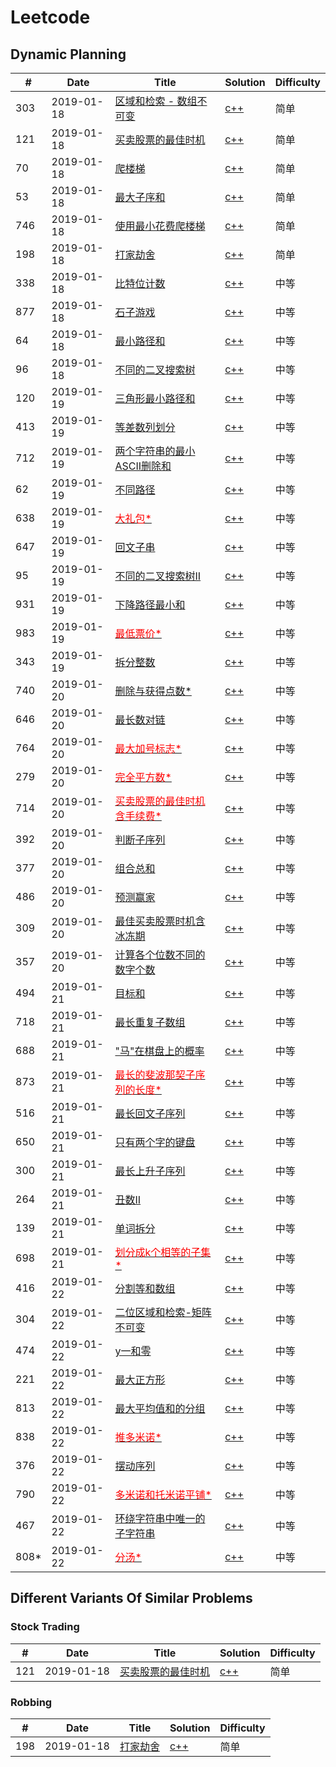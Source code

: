 # Leetcode

## Dynamic Planning

| # | Date | Title | Solution | Difficulty |
|---| ----- | ----- | -------- | ---------- |
|303|2019-01-18|[区域和检索 - 数组不可变](https://leetcode-cn.com/problems/range-sum-query-immutable/)|[c++](./DynamicPlanning/303_sumRange.md)|简单|
|121|2019-01-18|[买卖股票的最佳时机](https://leetcode-cn.com/problems/best-time-to-buy-and-sell-stock/)|[c++](./DynamicPlanning/121_maxProfit.md)|简单|
|70|2019-01-18|[爬楼梯](https://leetcode-cn.com/problems/climbing-stairs/)|[c++](./DynamicPlanning/070_climStairs.md)|简单|
|53|2019-01-18|[最大子序和](https://leetcode-cn.com/problems/maximum-subarray/)|[c++](./DynamicPlanning/053_maxSubArray.md)|简单|
|746|2019-01-18|[使用最小花费爬楼梯](https://leetcode-cn.com/problems/min-cost-climbing-stairs/)|[c++](./DynamicPlanning/746_minCostClimbingStairs.md)|简单|
|198|2019-01-18|[打家劫舍](https://leetcode-cn.com/problems/house-robber/submissions/)|[c++](./DynamicPlanning/198_rob.md)|简单|
|338|2019-01-18|[比特位计数](https://leetcode-cn.com/problems/counting-bits/)|[c++](./DynamicPlanning/338_countBits.md)|中等|
|877|2019-01-18|[石子游戏](https://leetcode-cn.com/problems/stone-game/)|[c++](./DynamicPlanning/877_stoneGame.md)|中等|
|64|2019-01-18|[最小路径和](https://leetcode-cn.com/problems/minimum-path-sum/)|[c++](./DynamicPlanning/064_minPathSum.md)|中等|
|96|2019-01-18|[不同的二叉搜索树](https://leetcode-cn.com/problems/unique-binary-search-trees/)|[c++](./DynamicPlanning/095_numTrees.md)|中等|
|120|2019-01-19|[三角形最小路径和](https://leetcode-cn.com/problems/triangle/)|[c++](./DynamicPlanning/120_minimumTotal.md)|中等|
|413|2019-01-19|[等差数列划分](https://leetcode-cn.com/problems/arithmetic-slices/)|[c++](./DynamicPlanning/413_numberOfArithmeticSlices.md)|中等|
|712|2019-01-19|[两个字符串的最小ASCII删除和](https://leetcode-cn.com/problems/minimum-ascii-delete-sum-for-two-strings/)|[c++](./DynamicPlanning/712_minimumDeleteSum.md)|中等|
|62|2019-01-19|[不同路径](https://leetcode-cn.com/problems/unique-paths/)|[c++](./DynamicPlanning/062_uniquePaths.md)|中等|
|638|2019-01-19|[<font color="Red">大礼包\*</font>](https://leetcode-cn.com/problems/shopping-offers/)|[c++](./DynamicPlanning/638_shoppingOffers.md)|中等|
|647|2019-01-19|[回文子串](https://leetcode-cn.com/problems/palindromic-substrings/)|[c++](./DynamicPlanning/647_countSubstrings.md)|中等|
|95|2019-01-19|[不同的二叉搜索树II](https://leetcode-cn.com/problems/unique-binary-search-trees-ii/)|[c++](./DynamicPlanning/095_generateTrees.md)|中等|
|931|2019-01-19|[下降路径最小和](https://leetcode-cn.com/problems/minimum-falling-path-sum/)|[c++](./DynamicPlanning/931_minFallingPathSum.md)|中等|
|983|2019-01-19|[<font color="Red">最低票价\*</font>](https://leetcode-cn.com/problems/minimum-cost-for-tickets/)|[c++](./DynamicPlanning/983_mincostTickets.md)|中等|
|343|2019-01-19|[拆分整数](https://leetcode-cn.com/problems/integer-break/)|[c++](./DynamicPlanning/343_intergerBreak.md)|中等|
|740|2019-01-20|[删除与获得点数\*](https://leetcode-cn.com/problems/delete-and-earn/)|[c++](./DynamicPlanning/740_deleteAndEarn.md)|中等|
|646|2019-01-20|[最长数对链](https://leetcode-cn.com/problems/maximum-length-of-pair-chain/)|[c++](./DynamicPlanning/646_findLongestChain.md)|中等|
|764|2019-01-20|[<font color="Red">最大加号标志\*</font>](https://leetcode-cn.com/problems/largest-plus-sign/)|[c++](./DynamicPlanning/764_orderOfLargestPlusSign.md)|中等|
|279|2019-01-20|[<font color="Red">完全平方数\*</font>](https://leetcode-cn.com/problems/perfect-squares/)|[c++](./DynamicPlanning/279_numSquares.md)|中等|
|714|2019-01-20|[<font color="Red">买卖股票的最佳时机含手续费\*</font>](https://leetcode-cn.com/problems/best-time-to-buy-and-sell-stock-with-transaction-fee/)|[c++](./DynamicPlanning/714_maxProfit.md)|中等|
|392|2019-01-20|[判断子序列](https://leetcode-cn.com/problems/is-subsequence/)|[c++](./DynamicPlanning/392_isSubsequence.md)|中等|
|377|2019-01-20|[组合总和](https://leetcode-cn.com/problems/combination-sum-iv/)|[c++](./DynamicPlanning/377_combinationSum4.md)|中等|
|486|2019-01-20|[预测赢家](https://leetcode-cn.com/problems/predict-the-winner/)|[c++](./DynamicPlanning/486_predictTheWinner.md)|中等|
|309|2019-01-20|[最佳买卖股票时机含冰冻期](https://leetcode-cn.com/problems/best-time-to-buy-and-sell-stock-with-cooldown/)|[c++](./DynamicPlanning/309_maxProfit.md)|中等|
|357|2019-01-20|[计算各个位数不同的数字个数](https://leetcode-cn.com/problems/count-numbers-with-unique-digits/)|[c++](./DynamicPlanning/357_countNumbersWithUniqueDigits.md)|中等|
|494|2019-01-21|[目标和](https://leetcode-cn.com/problems/target-sum/)|[c++](./DynamicPlanning/494_findTargetSumWays.md)|中等|
|718|2019-01-21|[最长重复子数组](https://leetcode-cn.com/problems/maximum-length-of-repeated-subarray/)|[c++](./DynamicPlanning/718_findLength.md)|中等|
|688|2019-01-21|["马"在棋盘上的概率](https://leetcode-cn.com/problems/knight-probability-in-chessboard/)|[c++](./DynamicPlanning/688_knightProbability.md)|中等|
|873|2019-01-21|[<font color="Red">最长的斐波那契子序列的长度\*</font>](https://leetcode-cn.com/problems/length-of-longest-fibonacci-subsequence/)|[c++](./DynamicPlanning/873_lenLongFibSubseq.md)|中等|
|516|2019-01-21|[最长回文子序列](https://leetcode-cn.com/problems/longest-palindromic-subsequence/)|[c++](./DynamicPlanning/516_longestPalindromeSubseq.md)|中等|
|650|2019-01-21|[只有两个字的键盘](https://leetcode-cn.com/problems/2-keys-keyboard/)|[c++](./DynamicPlanning/650_minSteps.md)|中等|
|300|2019-01-21|[最长上升子序列](https://leetcode-cn.com/problems/longest-increasing-subsequence/)|[c++](./DynamicPlanning/300_lengthOfLIS.md)|中等|
|264|2019-01-21|[丑数II](https://leetcode-cn.com/problems/ugly-number-ii/)|[c++](./DynamicPlanning/264_nthUglyNumber.md)|中等|
|139|2019-01-21|[单词拆分](https://leetcode-cn.com/problems/word-break/)|[c++](./DynamicPlanning/139_wordBreak.md)|中等|
|698|2019-01-21|[<font color="Red">划分成k个相等的子集\*</font>](https://leetcode-cn.com/problems/partition-to-k-equal-sum-subsets/)|[c++](./DynamicPlanning/698_canPartitionKSubsets.md)|中等|
|416|2019-01-22|[分割等和数组](https://leetcode-cn.com/problems/partition-equal-subset-sum/)|[c++](./DynamicPlanning/416_canPartition.md)|中等|
|304|2019-01-22|[二位区域和检索-矩阵不可变](https://leetcode-cn.com/problems/range-sum-query-2d-immutable/)|[c++](./DynamicPlanning/304_sumRegion.md)|中等|
|474|2019-01-22|[y一和零](https://leetcode-cn.com/problems/ones-and-zeroes/)|[c++](./DynamicPlanning/474_findMaxForm.md)|中等|
|221|2019-01-22|[最大正方形](https://leetcode-cn.com/problems/maximal-square/)|[c++](./DynamicPlanning/221_maximalSquare.md)|中等|
|813|2019-01-22|[最大平均值和的分组](https://leetcode-cn.com/problems/largest-sum-of-averages/)|[c++](./DynamicPlanning/813_largestSumOfAverages.md)|中等|
|838|2019-01-22|[<font color="Red">推多米诺\*</font>](https://leetcode-cn.com/problems/push-dominoes/)|[c++](./DynamicPlanning/838_pushDominoes.md)|中等|
|376|2019-01-22|[摆动序列](https://leetcode-cn.com/problems/wiggle-subsequence/)|[c++](./DynamicPlanning/376_wiggleMaxLength.md)|中等|
|790|2019-01-22|[<font color="Red">多米诺和托米诺平铺\*</font>](https://leetcode-cn.com/problems/domino-and-tromino-tiling/)|[c++](./DynamicPlanning/790_numTilings.md)|中等|
|467|2019-01-22|[环绕字符串中唯一的子字符串](https://leetcode-cn.com/problems/unique-substrings-in-wraparound-string)|[c++](./DynamicPlanning/467_findSubstringInWraproundString.md)|中等|
|808\*|2019-01-22|[<font color="Red">分汤\*</font>](https://leetcode-cn.com/problems/soup-servings/)|[c++](./DynamicPlanning/808_soupServings.md)|中等|


## Different Variants Of Similar Problems

### Stock Trading

| # | Date | Title | Solution | Difficulty |
|---| ----- | ----- | -------- | ---------- |
|121|2019-01-18|[买卖股票的最佳时机](https://leetcode-cn.com/problems/best-time-to-buy-and-sell-stock/)|[c++](./DynamicPlanning/121_maxProfit.md)|简单|


### Robbing

| # | Date | Title | Solution | Difficulty |
|---| ----- | ----- | -------- | ---------- |
|198|2019-01-18|[打家劫舍](https://leetcode-cn.com/problems/house-robber/submissions/)|[c++](./DynamicPlanning/198_rob.md)|简单|
